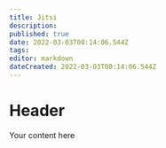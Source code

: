 ```yaml
---
title: Jitsi
description: 
published: true
date: 2022-03-03T00:14:06.544Z
tags: 
editor: markdown
dateCreated: 2022-03-03T00:14:06.544Z
---
```


# Header
Your content here